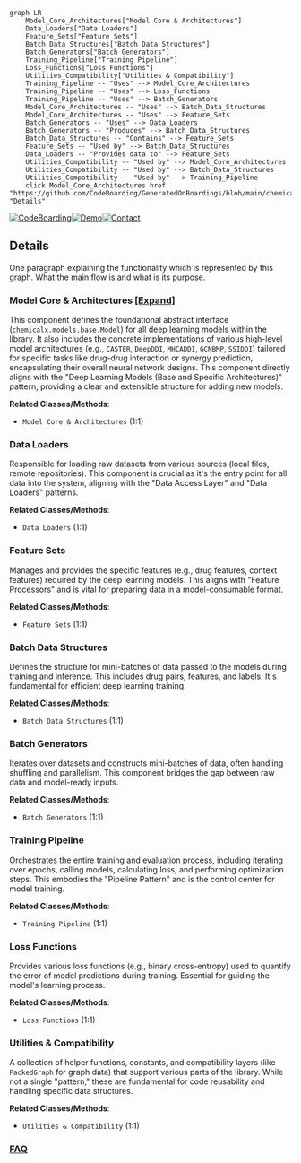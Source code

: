 ```mermaid
graph LR
    Model_Core_Architectures["Model Core & Architectures"]
    Data_Loaders["Data Loaders"]
    Feature_Sets["Feature Sets"]
    Batch_Data_Structures["Batch Data Structures"]
    Batch_Generators["Batch Generators"]
    Training_Pipeline["Training Pipeline"]
    Loss_Functions["Loss Functions"]
    Utilities_Compatibility["Utilities & Compatibility"]
    Training_Pipeline -- "Uses" --> Model_Core_Architectures
    Training_Pipeline -- "Uses" --> Loss_Functions
    Training_Pipeline -- "Uses" --> Batch_Generators
    Model_Core_Architectures -- "Uses" --> Batch_Data_Structures
    Model_Core_Architectures -- "Uses" --> Feature_Sets
    Batch_Generators -- "Uses" --> Data_Loaders
    Batch_Generators -- "Produces" --> Batch_Data_Structures
    Batch_Data_Structures -- "Contains" --> Feature_Sets
    Feature_Sets -- "Used by" --> Batch_Data_Structures
    Data_Loaders -- "Provides data to" --> Feature_Sets
    Utilities_Compatibility -- "Used by" --> Model_Core_Architectures
    Utilities_Compatibility -- "Used by" --> Batch_Data_Structures
    Utilities_Compatibility -- "Used by" --> Training_Pipeline
    click Model_Core_Architectures href "https://github.com/CodeBoarding/GeneratedOnBoardings/blob/main/chemicalx/Model_Core_Architectures.md" "Details"
```

[![CodeBoarding](https://img.shields.io/badge/Generated%20by-CodeBoarding-9cf?style=flat-square)](https://github.com/CodeBoarding/GeneratedOnBoardings)[![Demo](https://img.shields.io/badge/Try%20our-Demo-blue?style=flat-square)](https://www.codeboarding.org/demo)[![Contact](https://img.shields.io/badge/Contact%20us%20-%20contact@codeboarding.org-lightgrey?style=flat-square)](mailto:contact@codeboarding.org)

## Details

One paragraph explaining the functionality which is represented by this graph. What the main flow is and what is its purpose.

### Model Core & Architectures [[Expand]](./Model_Core_Architectures.md)
This component defines the foundational abstract interface (`chemicalx.models.base.Model`) for all deep learning models within the library. It also includes the concrete implementations of various high-level model architectures (e.g., `CASTER`, `DeepDDI`, `MHCADDI`, `GCNBMP`, `SSIDDI`) tailored for specific tasks like drug-drug interaction or synergy prediction, encapsulating their overall neural network designs. This component directly aligns with the "Deep Learning Models (Base and Specific Architectures)" pattern, providing a clear and extensible structure for adding new models.


**Related Classes/Methods**:

- `Model Core & Architectures` (1:1)


### Data Loaders
Responsible for loading raw datasets from various sources (local files, remote repositories). This component is crucial as it's the entry point for all data into the system, aligning with the "Data Access Layer" and "Data Loaders" patterns.


**Related Classes/Methods**:

- `Data Loaders` (1:1)


### Feature Sets
Manages and provides the specific features (e.g., drug features, context features) required by the deep learning models. This aligns with "Feature Processors" and is vital for preparing data in a model-consumable format.


**Related Classes/Methods**:

- `Feature Sets` (1:1)


### Batch Data Structures
Defines the structure for mini-batches of data passed to the models during training and inference. This includes drug pairs, features, and labels. It's fundamental for efficient deep learning training.


**Related Classes/Methods**:

- `Batch Data Structures` (1:1)


### Batch Generators
Iterates over datasets and constructs mini-batches of data, often handling shuffling and parallelism. This component bridges the gap between raw data and model-ready inputs.


**Related Classes/Methods**:

- `Batch Generators` (1:1)


### Training Pipeline
Orchestrates the entire training and evaluation process, including iterating over epochs, calling models, calculating loss, and performing optimization steps. This embodies the "Pipeline Pattern" and is the control center for model training.


**Related Classes/Methods**:

- `Training Pipeline` (1:1)


### Loss Functions
Provides various loss functions (e.g., binary cross-entropy) used to quantify the error of model predictions during training. Essential for guiding the model's learning process.


**Related Classes/Methods**:

- `Loss Functions` (1:1)


### Utilities & Compatibility
A collection of helper functions, constants, and compatibility layers (like `PackedGraph` for graph data) that support various parts of the library. While not a single "pattern," these are fundamental for code reusability and handling specific data structures.


**Related Classes/Methods**:

- `Utilities & Compatibility` (1:1)




### [FAQ](https://github.com/CodeBoarding/GeneratedOnBoardings/tree/main?tab=readme-ov-file#faq)